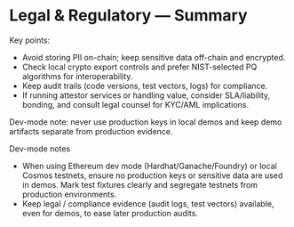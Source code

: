 
# Legal & Regulatory — Summary

Key points:
- Avoid storing PII on-chain; keep sensitive data off-chain and encrypted.
- Check local crypto export controls and prefer NIST-selected PQ algorithms for interoperability.
- Keep audit trails (code versions, test vectors, logs) for compliance.
- If running attestor services or handling value, consider SLA/liability, bonding, and consult legal counsel for KYC/AML implications.

Dev-mode note: never use production keys in local demos and keep demo artifacts separate from production evidence.

Dev-mode notes
- When using Ethereum dev mode (Hardhat/Ganache/Foundry) or local Cosmos testnets, ensure no production keys or sensitive data are used in demos. Mark test fixtures clearly and segregate testnets from production environments.
- Keep legal / compliance evidence (audit logs, test vectors) available, even for demos, to ease later production audits.


